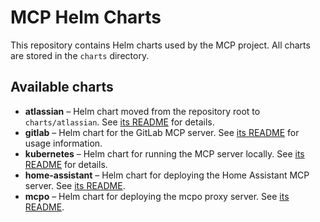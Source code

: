 # MCP Helm Charts

This repository contains Helm charts used by the MCP project. All charts are stored in the `charts` directory.

## Available charts

- **atlassian** – Helm chart moved from the repository root to `charts/atlassian`. See [its README](charts/atlassian/README.md) for details.
- **gitlab** – Helm chart for the GitLab MCP server. See [its README](charts/gitlab/README.md) for usage information.
- **kubernetes** – Helm chart for running the MCP server locally. See [its README](charts/kubernetes/README.md) for details.
- **home-assistant** – Helm chart for deploying the Home Assistant MCP server. See [its README](charts/home-assistant/README.md).
- **mcpo** – Helm chart for deploying the mcpo proxy server. See [its README](charts/mcpo/README.md).
